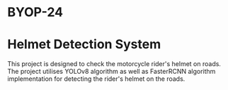 # BYOP-24
# Helmet Detection System
This project is designed to check the motorcycle rider's helmet on roads. The project utilises YOLOv8 algorithm as well as FasterRCNN algorithm implementation for detecting the rider's helmet on the roads. 

